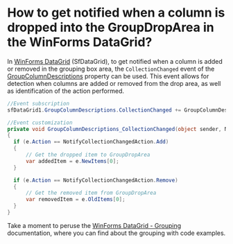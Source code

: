 # How to get notified when a column is dropped into the GroupDropArea in the WinForms DataGrid?

In [WinForms DataGrid](https://www.syncfusion.com/winforms-ui-controls/datagrid) (SfDataGrid), to get notified when a column is added or removed in the grouping box area, the `CollectionChanged` event of the [GroupColumnDescriptions](https://help.syncfusion.com/cr/windowsforms/Syncfusion.WinForms.DataGrid.SfDataGrid.html#Syncfusion_WinForms_DataGrid_SfDataGrid_GroupColumnDescriptions) property can be used. This event allows for detection when columns are added or removed from the drop area, as well as identification of the action performed.
 
  ```csharp
//Event subscription
sfDataGrid1.GroupColumnDescriptions.CollectionChanged += GroupColumnDescriptions_CollectionChanged;

//Event customization
private void GroupColumnDescriptions_CollectionChanged(object sender, NotifyCollectionChangedEventArgs e)
{
    if (e.Action == NotifyCollectionChangedAction.Add)
    {
        // Get the dropped item to GroupDropArea
        var addedItem = e.NewItems[0];
    }

    if (e.Action == NotifyCollectionChangedAction.Remove)
    {
        // Get the removed item from GroupDropArea
        var removedItem = e.OldItems[0];
    }
}
 ```
 
Take a moment to peruse the [WinForms DataGrid - Grouping](https://help.syncfusion.com/windowsforms/datagrid/grouping) documentation, where you can find about the grouping with code examples.